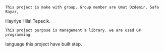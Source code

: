     This project is make with group. Group member are Umut Ozdemir, Safa Bayar,
Hayriye Hilal Tepecik.
    
    
    This project purpose is management a library. we are used C# programming 
language this project have built step.